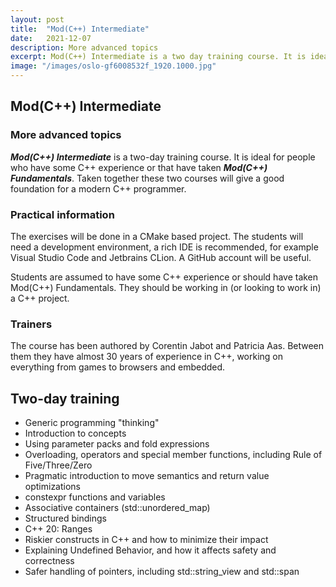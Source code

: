```yaml
---
layout: post
title:  "Mod(C++) Intermediate"
date:   2021-12-07
description: More advanced topics
excerpt: Mod(C++) Intermediate is a two day training course. It is ideal for people who have some C++ experience or that have taken Mod(C++) Fundamentals. 
image: "/images/oslo-gf6008532f_1920.1000.jpg"
---
```


## Mod(C++) Intermediate

### More advanced topics

_**Mod(C++) Intermediate**_ is a two-day training course. It is ideal for people who have
some C++ experience or that have taken _**Mod(C++) Fundamentals**_. Taken together these
two courses will give a good foundation for a modern C++ programmer.

### Practical information

The exercises will be done in a CMake based project. The students will need a
development environment, a rich IDE is recommended, for example Visual Studio Code and
Jetbrains CLion. A GitHub account will be useful.

Students are assumed to have some C++ experience or should have taken Mod(C++)
Fundamentals. They should be working in (or looking to work in) a C++ project.

### Trainers

The course has been authored by Corentin Jabot and Patricia Aas. Between
them they have almost 30 years of experience in C++, working on everything from games
to browsers and embedded.

## Two-day training

- Generic programming "thinking"
- Introduction to concepts
- Using parameter packs and fold expressions
- Overloading, operators and special member functions, including Rule of
  Five/Three/Zero
- Pragmatic introduction to move semantics and return value optimizations
- constexpr functions and variables
- Associative containers (std::unordered_map)
- Structured bindings
- C++ 20: Ranges
- Riskier constructs in C++ and how to minimize their impact
- Explaining Undefined Behavior, and how it affects safety and correctness
- Safer handling of pointers, including std::string_view and std::span
